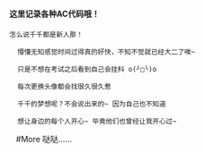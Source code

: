 #### 这里记录各种AC代码哦！

    怎么说千千都是新人那！

      懵懂无知感觉时间过得真的好快，不知不觉就已经大二了唉~

      只是不想在考试之后看到自己会挂科 o(╯□╰)o

      每次更换头像都会找很久很久惹

      千千的梦想呢？不会说出来的~ 因为自己也不知道

      想让身边的每个人开心~ 毕竟他们也曾经让我开心过~

    #More 哒哒……
